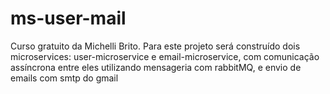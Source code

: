 # ms-user-mail
Curso gratuito da Michelli Brito. Para este projeto será construído dois microservices: user-microservice e email-microservice, com comunicação assíncrona entre eles utilizando mensageria com rabbitMQ, e envio de emails com smtp do gmail
